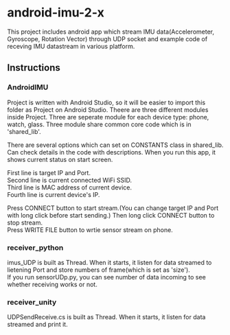 # android-imu-2-x
This project includes android app which stream IMU data(Accelerometer, Gyroscope, Rotation Vector) through UDP socket and example code of receving IMU datastream in various platform.

## Instructions
### AndroidIMU
Project is written with Android Studio, so it will be easier to import this folder as Project on Android Studio. Theere are three different modules inside Project. Three are seperate module for each device type: phone, watch, glass. Three module share common core code which is in 'shared_lib'.

There are several options which can set on CONSTANTS class in shared_lib. Can check details in the code with descriptions. 
When you run this app, it shows current status on start screen. 

First line is target IP and Port.  
Second line is current connected WiFi SSID.  
Third line is MAC address of current device.  
Fourth line is current device's IP.  

Press CONNECT button to start stream.(You can change target IP and Port with long click before start sending.) Then long click CONNECT button to stop stream.  
Press WRITE FILE button to wrtie sensor stream on phone.

### receiver_python
imus_UDP is built as Thread. When it starts, it listen for data streamed to lietening Port and store numbers of frame(which is set as 'size').  
If you run sensorUDp.py, you can see number of data incoming to see whether receiving works or not.

### receiver_unity
UDPSendReceive.cs is built as Thread. When it starts, it listen for data streamed and print it. 
